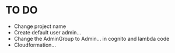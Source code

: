 # TO DO

- Change project name
- Create default user admin...
- Change the AdminGroup to Admin... in cognito and lambda code
- Cloudformation...